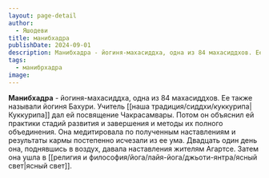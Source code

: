 ```yaml
---
layout: page-detail
author:
  - Яшодеви
title: манибхадра
publishDate: 2024-09-01
description: Манибхадра - йогиня-махасиддха, одна из 84 махасиддхов. Ее также называли йогиня Бахури. Учитель Куккурипа дал ей посвящение Чакрасамвары. Потом он объяснил ей практики стадий развития и завершения и методы их полного объединения. Она медитировала по полученным наставлениям и результаты кармы постепенно исчезали из ее ума. Двадцать один день она, поднявшись в воздух, давала наставления жителям Агартсе. Затем она ушла в ясный свет.
tags:
  - манибрхадра
image:
---
```

**Манибхадра** - йогиня-махасиддха, одна из 84 махасиддхов. 
Ее также называли йогиня Бахури. Учитель [[наша традиция/сиддхи/куккурипа|Куккурипа]] дал ей посвящение Чакрасамвары. Потом он объяснил ей практики стадий развития и завершения и методы их полного объединения. Она медитировала по полученным наставлениям и результаты кармы постепенно исчезали из ее ума. Двадцать один день она, поднявшись в воздух, давала наставления жителям Агартсе. Затем она ушла в [[религия и философия/йога/лайя-йога/джьоти-янтра/ясный свет|ясный свет]].

